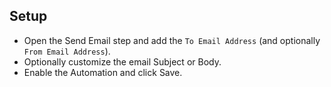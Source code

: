 ## Setup
- Open the Send Email step and add the `To Email Address` (and optionally `From Email Address`).
- Optionally customize the email Subject or Body.
- Enable the Automation and click Save.
